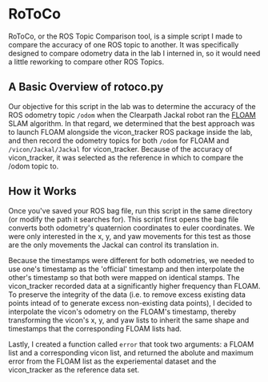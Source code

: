 # RoToCo
RoToCo, or the ROS Topic Comparison tool, is a simple script I made to compare the accuracy of one ROS topic to another. It was specifically designed to compare odometry data in the lab I interned in, so it would need a little reworking to compare other ROS Topics.

## A Basic Overview of rotoco.py
Our objective for this script in the lab was to determine the accuracy of the ROS odometry topic ```/odom``` when the Clearpath Jackal robot ran the [FLOAM](https://github.com/wh200720041/floam) SLAM algorithm. In that regard, we determined that the best approach was to launch FLOAM alongside the vicon_tracker ROS package inside the lab, and then record the odometry topics for both ```/odom``` for FLOAM and ```/vicon/Jackal/Jackal``` for vicon_tracker. Because of the accuracy of vicon_tracker, it was selected as the reference in which to compare the /odom topic to.

## How it Works
Once you've saved your ROS bag file, run this script in the same directory (or modify the path it searches for). This script first opens the bag file converts both odometry's quaternion coordinates to euler coordinates. We were only interested in the x, y, and yaw movements for this test as those are the only movements the Jackal can control its translation in.

Because the timestamps were different for both odometries, we needed to use one's timestamp as the 'official' timestamp and then interpolate the other's timestamp so that both were mapped on identical stamps.
The vicon_tracker recorded data at a significantly higher frequency than FLOAM. To preserve the integrity of the data (i.e. to remove excess existing data points intead of to generate excess non-existing data points), I decided to interpolate the vicon's odometry on the FLOAM's timestamp, thereby transforming the vicon's x, y, and yaw lists to inherit the same shape and timestamps that the corresponding FLOAM lists had.

Lastly, I created a function called ```error``` that took two arguments: a FLOAM list and a corresponding vicon list, and returned the abolute and maximum error from the FLOAM list as the experiemental dataset and the vicon_tracker as the reference data set.

